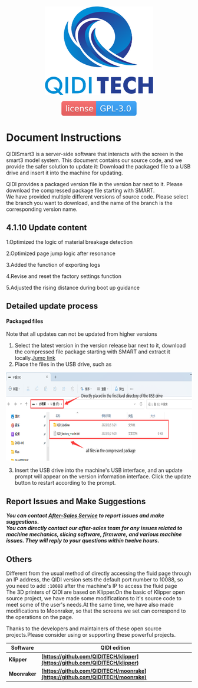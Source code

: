 <p align="center"><img src="other/QIDI.png" height="240" alt="QIDI's logo" /></p>
<p align="center"><a href="/LICENSE"><img alt="GPL-V3.0 License" src="other/qidi.svg"></a></p>

# Document Instructions
QIDISmart3 is a server-side software that interacts with the screen in the smart3 model system. This document contains our source code, and we provide the safer solution to update it: Download the packaged file to a USB drive and insert it into the machine for updating.</br>

QIDI provides a packaged version file in the version bar next to it. Please download the compressed package file starting with SMART.  
We have provided multiple different versions of source code. Please select the branch you want to download, and the name of the branch is the corresponding version name.

## 4.1.10 Update content
1.Optimized the logic of material breakage detection

2.Optimized page jump logic after resonance

3.Added the function of exporting logs

4.Revise and reset the factory settings function

5.Adjusted the rising distance during boot up guidance

## Detailed update process
#### Packaged files

Note that all updates can not be updated from higher versions  

1. Select the latest version in the version release bar next to it, download the compressed file package starting with SMART and extract it locally.<a href="https://github.com/QIDITECH/QIDI_SMART3/releases">Jump link </a>
2. Place the files in the USB drive, such as

<p align="left"><img src="other/sample.png" height="240" alt="sample"></p>

3. Insert the USB drive into the machine's USB interface, and an update prompt will appear on the version information interface. Click the update button to restart according to the prompt.



## Report Issues and Make Suggestions

***You can contact [After-Sales Service](https://qidi3d.com/pages/warranty-policy-after-sales-support) to report issues and make suggestions.***  
***You can directly contact our after-sales team for any issues related to machine mechanics, slicing software, firmware, and various machine issues. They will reply to your questions within twelve hours.***

## Others

Different from the usual method of directly accessing the fluid page through an IP address, the QIDI version sets the default port number to 10088, so you need to add `:10088` after the machine's IP to access the fluid page</br>
The 3D printers of QIDI are based on Klipper.On the basic of Klipper open source project, we have made some modifications to it's source code to meet some of the user's needs.At the same time, we have also made modifications to Moonraker, so that the screens we set can correspond to the operations on the page.

Thanks to the developers and maintainers of these open source projects.Please consider using or supporting these powerful projects.

 Software |  QIDI edition
 ----|----
**Klipper** | **[https://github.com/QIDITECH/klipper](https://github.com/QIDITECH/klipper)**
**Moonraker** | **[https://github.com/QIDITECH/moonrake](https://github.com/QIDITECH/moonrake)**









  

